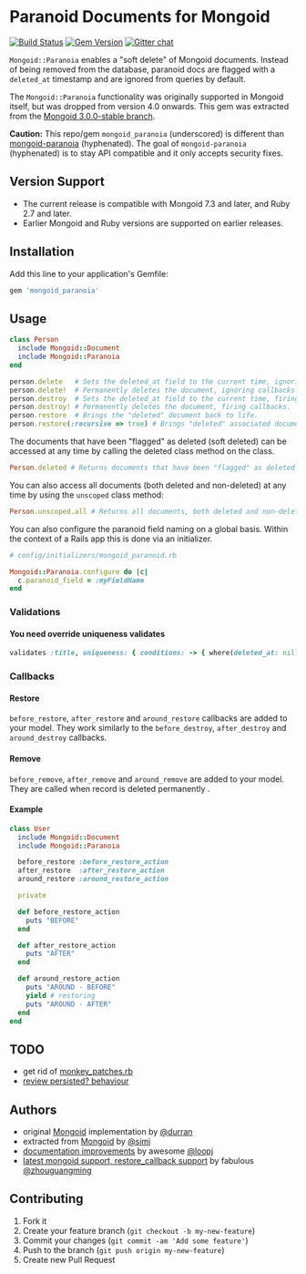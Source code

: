 # Paranoid Documents for Mongoid
[![Build Status](https://travis-ci.org/simi/mongoid_paranoia.svg?branch=master)](https://travis-ci.org/simi/mongoid_paranoia) [![Gem Version](https://img.shields.io/gem/v/mongoid_paranoia.svg)](https://rubygems.org/gems/mongoid_paranoia) [![Gitter chat](https://badges.gitter.im/simi/mongoid_paranoia.svg)](https://gitter.im/simi/mongoid_paranoia)

`Mongoid::Paranoia` enables a "soft delete" of Mongoid documents.
Instead of being removed from the database, paranoid docs are flagged
with a `deleted_at` timestamp and are ignored from queries by default.

The `Mongoid::Paranoia` functionality was originally supported in Mongoid
itself, but was dropped from version 4.0 onwards. This gem was extracted
from the [Mongoid 3.0.0-stable branch](https://github.com/mongodb/mongoid/tree/3.0.0-stable).

**Caution:** This repo/gem `mongoid_paranoia` (underscored) is different than [mongoid-paranoia](https://github.com/haihappen/mongoid-paranoia) (hyphenated). The goal of `mongoid-paranoia` (hyphenated) is to stay API compatible and it only accepts security fixes.

## Version Support

* The current release is compatible with Mongoid 7.3 and later, and Ruby 2.7 and later.
* Earlier Mongoid and Ruby versions are supported on earlier releases.

## Installation

Add this line to your application's Gemfile:

```ruby
gem 'mongoid_paranoia'
```

## Usage

```ruby
class Person
  include Mongoid::Document
  include Mongoid::Paranoia
end

person.delete   # Sets the deleted_at field to the current time, ignoring callbacks.
person.delete!  # Permanently deletes the document, ignoring callbacks.
person.destroy  # Sets the deleted_at field to the current time, firing callbacks.
person.destroy! # Permanently deletes the document, firing callbacks.
person.restore  # Brings the "deleted" document back to life.
person.restore(:recursive => true) # Brings "deleted" associated documents back to life recursively
```

The documents that have been "flagged" as deleted (soft deleted) can be accessed at any time by calling the deleted class method on the class.

```ruby
Person.deleted # Returns documents that have been "flagged" as deleted.
```

You can also access all documents (both deleted and non-deleted) at any time by using the `unscoped` class method:

```ruby
Person.unscoped.all # Returns all documents, both deleted and non-deleted
```

You can also configure the paranoid field naming on a global basis.  Within the context of a Rails app this is done via an initializer.

```ruby
# config/initializers/mongoid_paranoid.rb

Mongoid::Paranoia.configure do |c|
  c.paranoid_field = :myFieldName
end
```

### Validations
#### You need override uniqueness validates

```ruby
validates :title, uniqueness: { conditions: -> { where(deleted_at: nil) } }
```

### Callbacks

#### Restore
`before_restore`, `after_restore` and `around_restore` callbacks are added to your model. They work similarly to the `before_destroy`, `after_destroy` and `around_destroy` callbacks.

#### Remove
`before_remove`, `after_remove` and `around_remove` are added to your model. They are called when record is deleted permanently .

#### Example
```ruby
class User
  include Mongoid::Document
  include Mongoid::Paranoia

  before_restore :before_restore_action
  after_restore  :after_restore_action
  around_restore :around_restore_action

  private

  def before_restore_action
    puts "BEFORE"
  end

  def after_restore_action
    puts "AFTER"
  end

  def around_restore_action
    puts "AROUND - BEFORE"
    yield # restoring
    puts "AROUND - AFTER"
  end
end
```

## TODO
- get rid of [monkey_patches.rb](https://github.com/simi/mongoid_paranoia/blob/master/lib/mongoid/paranoia/monkey_patches.rb)
- [review persisted? behaviour](https://github.com/simi/mongoid_paranoia/issues/2)

## Authors

* original [Mongoid](https://github.com/mongoid/mongoid) implementation by [@durran](https://github.com/durran)
* extracted from [Mongoid](https://github.com/mongoid/mongoid) by [@simi](https://github.com/simi)
* [documentation improvements](https://github.com/simi/mongoid_paranoia/pull/3) by awesome [@loopj](https://github.com/loopj)
* [latest mongoid support, restore_callback support](https://github.com/simi/mongoid_paranoia/pull/8) by fabulous [@zhouguangming](https://github.com/zhouguangming)


## Contributing

1. Fork it
2. Create your feature branch (`git checkout -b my-new-feature`)
3. Commit your changes (`git commit -am 'Add some feature'`)
4. Push to the branch (`git push origin my-new-feature`)
5. Create new Pull Request
